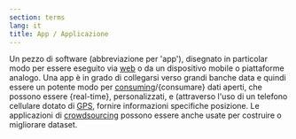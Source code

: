 ```yaml
---
section: terms
lang: it
title: App / Applicazione
---
```

Un pezzo di software (abbreviazione per 'app'), disegnato in particolar modo per essere eseguito via [web](/glossary/it/terms/web/) o da un dispositivo mobile o piattaforme analogo. Una app è in grado di collegarsi verso grandi banche data e quindi essere un potente modo per [consuming](/glossary/it/terms/consuming)/{consumare} dati aperti, che possono essere {real-time}, personalizzati, e (attraverso l'uso di un telefono cellulare dotato di [GPS](/glossary/it/terms/gps/), fornire informazioni specifiche posizione. Le applicazioni di [crowdsourcing](/glossary/en/terms/crowdsourcing/) possono essere anche usate per costruire o migliorare dataset.
